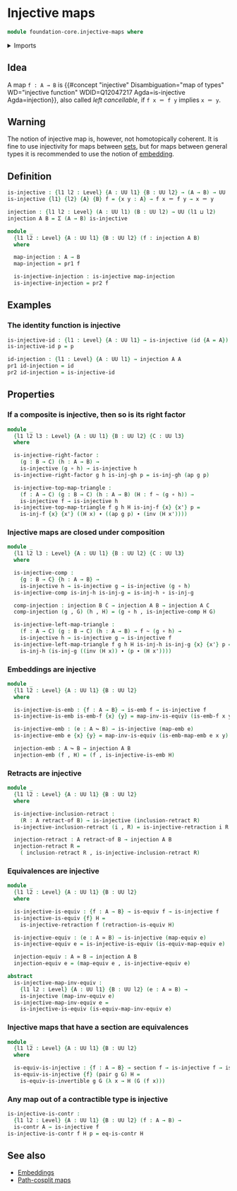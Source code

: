 # Injective maps

```agda
module foundation-core.injective-maps where
```

<details><summary>Imports</summary>

```agda
open import foundation.action-on-identifications-functions
open import foundation.dependent-pair-types
open import foundation.universe-levels

open import foundation-core.contractible-types
open import foundation-core.embeddings
open import foundation-core.equivalences
open import foundation-core.function-types
open import foundation-core.homotopies
open import foundation-core.identity-types
open import foundation-core.retractions
open import foundation-core.retracts-of-types
open import foundation-core.sections
```

</details>

## Idea

A map `f : A → B` is
{{#concept "injective" Disambiguation="map of types" WD="injective function" WDID=Q12047217 Agda=is-injective Agda=injection}},
also called _left cancellable_, if `f x ＝ f y` implies `x ＝ y`.

## Warning

The notion of injective map is, however, not homotopically coherent. It is fine
to use injectivity for maps between [sets](foundation-core.sets.md), but for
maps between general types it is recommended to use the notion of
[embedding](foundation-core.embeddings.md).

## Definition

```agda
is-injective : {l1 l2 : Level} {A : UU l1} {B : UU l2} → (A → B) → UU (l1 ⊔ l2)
is-injective {l1} {l2} {A} {B} f = {x y : A} → f x ＝ f y → x ＝ y

injection : {l1 l2 : Level} (A : UU l1) (B : UU l2) → UU (l1 ⊔ l2)
injection A B = Σ (A → B) is-injective

module _
  {l1 l2 : Level} {A : UU l1} {B : UU l2} (f : injection A B)
  where

  map-injection : A → B
  map-injection = pr1 f

  is-injective-injection : is-injective map-injection
  is-injective-injection = pr2 f
```

## Examples

### The identity function is injective

```agda
is-injective-id : {l1 : Level} {A : UU l1} → is-injective (id {A = A})
is-injective-id p = p

id-injection : {l1 : Level} {A : UU l1} → injection A A
pr1 id-injection = id
pr2 id-injection = is-injective-id
```

## Properties

### If a composite is injective, then so is its right factor

```agda
module _
  {l1 l2 l3 : Level} {A : UU l1} {B : UU l2} {C : UU l3}
  where

  is-injective-right-factor :
    (g : B → C) (h : A → B) →
    is-injective (g ∘ h) → is-injective h
  is-injective-right-factor g h is-inj-gh p = is-inj-gh (ap g p)

  is-injective-top-map-triangle :
    (f : A → C) (g : B → C) (h : A → B) (H : f ~ (g ∘ h)) →
    is-injective f → is-injective h
  is-injective-top-map-triangle f g h H is-inj-f {x} {x'} p =
    is-inj-f {x} {x'} ((H x) ∙ ((ap g p) ∙ (inv (H x'))))
```

### Injective maps are closed under composition

```agda
module _
  {l1 l2 l3 : Level} {A : UU l1} {B : UU l2} {C : UU l3}
  where

  is-injective-comp :
    {g : B → C} {h : A → B} →
    is-injective h → is-injective g → is-injective (g ∘ h)
  is-injective-comp is-inj-h is-inj-g = is-inj-h ∘ is-inj-g

  comp-injection : injection B C → injection A B → injection A C
  comp-injection (g , G) (h , H) = (g ∘ h , is-injective-comp H G)

  is-injective-left-map-triangle :
    (f : A → C) (g : B → C) (h : A → B) → f ~ (g ∘ h) →
    is-injective h → is-injective g → is-injective f
  is-injective-left-map-triangle f g h H is-inj-h is-inj-g {x} {x'} p =
    is-inj-h (is-inj-g ((inv (H x)) ∙ (p ∙ (H x'))))
```

### Embeddings are injective

```agda
module _
  {l1 l2 : Level} {A : UU l1} {B : UU l2}
  where

  is-injective-is-emb : {f : A → B} → is-emb f → is-injective f
  is-injective-is-emb is-emb-f {x} {y} = map-inv-is-equiv (is-emb-f x y)

  is-injective-emb : (e : A ↪ B) → is-injective (map-emb e)
  is-injective-emb e {x} {y} = map-inv-is-equiv (is-emb-map-emb e x y)

  injection-emb : A ↪ B → injection A B
  injection-emb (f , H) = (f , is-injective-is-emb H)
```

### Retracts are injective

```agda
module _
  {l1 l2 : Level} {A : UU l1} {B : UU l2}
  where

  is-injective-inclusion-retract :
    (R : A retract-of B) → is-injective (inclusion-retract R)
  is-injective-inclusion-retract (i , R) = is-injective-retraction i R

  injection-retract : A retract-of B → injection A B
  injection-retract R =
    ( inclusion-retract R , is-injective-inclusion-retract R)
```

### Equivalences are injective

```agda
module _
  {l1 l2 : Level} {A : UU l1} {B : UU l2}
  where

  is-injective-is-equiv : {f : A → B} → is-equiv f → is-injective f
  is-injective-is-equiv {f} H =
    is-injective-retraction f (retraction-is-equiv H)

  is-injective-equiv : (e : A ≃ B) → is-injective (map-equiv e)
  is-injective-equiv e = is-injective-is-equiv (is-equiv-map-equiv e)

  injection-equiv : A ≃ B → injection A B
  injection-equiv e = (map-equiv e , is-injective-equiv e)

abstract
  is-injective-map-inv-equiv :
    {l1 l2 : Level} {A : UU l1} {B : UU l2} (e : A ≃ B) →
    is-injective (map-inv-equiv e)
  is-injective-map-inv-equiv e =
    is-injective-is-equiv (is-equiv-map-inv-equiv e)
```

### Injective maps that have a section are equivalences

```agda
module _
  {l1 l2 : Level} {A : UU l1} {B : UU l2}
  where

  is-equiv-is-injective : {f : A → B} → section f → is-injective f → is-equiv f
  is-equiv-is-injective {f} (pair g G) H =
    is-equiv-is-invertible g G (λ x → H (G (f x)))
```

### Any map out of a contractible type is injective

```agda
is-injective-is-contr :
  {l1 l2 : Level} {A : UU l1} {B : UU l2} (f : A → B) →
  is-contr A → is-injective f
is-injective-is-contr f H p = eq-is-contr H
```

## See also

- [Embeddings](foundation-core.embeddings.md)
- [Path-cosplit maps](foundation.path-cosplit-maps.md)
